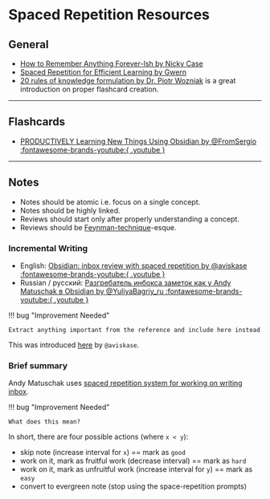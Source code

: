 # Spaced Repetition Resources

## General

-   [How to Remember Anything Forever-Ish by Nicky Case](https://ncase.me/remember/)
-   [Spaced Repetition for Efficient Learning by Gwern](https://www.gwern.net/Spaced-repetition/)
-   [20 rules of knowledge formulation by Dr. Piotr Wozniak](https://supermemo.guru/wiki/20_rules_of_knowledge_formulation) is a great introduction on proper flashcard creation.

---

## Flashcards

-   [PRODUCTIVELY Learning New Things Using Obsidian by @FromSergio :fontawesome-brands-youtube:{ .youtube } ](https://youtu.be/DwSNZEW6jCU)

---

## Notes

-   Notes should be atomic i.e. focus on a single concept.
-   Notes should be highly linked.
-   Reviews should start only after properly understanding a concept.
-   Reviews should be [Feynman-technique](https://fs.blog/2021/02/feynman-learning-technique/)-esque.

### Incremental Writing

-   English: [Obsidian: inbox review with spaced repetition by @aviskase :fontawesome-brands-youtube:{ .youtube } ](https://youtu.be/zG5r7QIY_TM)
-   Russian / русский: [Разгребатель инбокса заметок как у Andy Matuschak в Obsidian by @YuliyaBagriy_ru :fontawesome-brands-youtube:{ .youtube } ](https://youtu.be/CF6SSHB74cs)

!!! bug "Improvement Needed"

    Extract anything important from the reference and include here instead

This was introduced [here](https://github.com/st3v3nmw/obsidian-spaced-repetition/issues/15) by `@aviskase`.

### Brief summary

Andy Matuschak uses [spaced repetition system for working on writing inbox](https://notes.andymatuschak.org/z7iCjRziX6V6unNWL81yc2dJicpRw2Cpp9MfQ).

!!! bug "Improvement Needed"

    What does this mean?

In short, there are four possible actions (where `x < y`):

-   skip note (increase interval for `x`) == mark as `good`
-   work on it, mark as fruitful work (decrease interval) == mark as `hard`
-   work on it, mark as unfruitful work (increase interval for `y`) == mark as `easy`
-   convert to evergreen note (stop using the space-repetition prompts)
